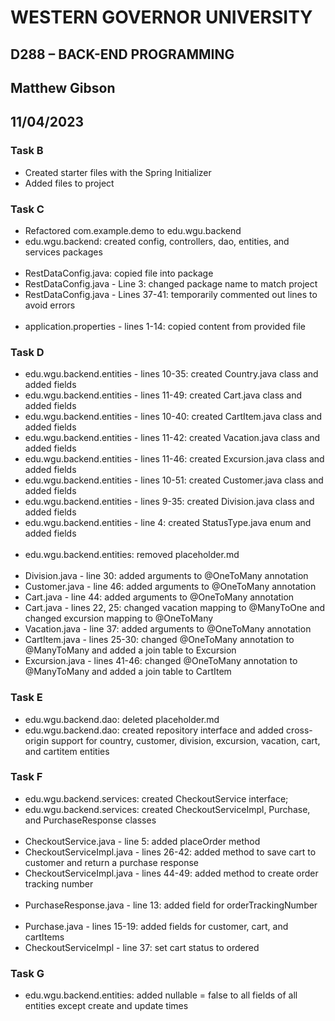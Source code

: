 # WESTERN GOVERNOR UNIVERSITY 
## D288 – BACK-END PROGRAMMING
## Matthew Gibson
## 11/04/2023

### Task B
* Created starter files with the Spring Initializer
* Added files to project

### Task C
* Refactored com.example.demo to edu.wgu.backend
* edu.wgu.backend: created config, controllers, dao, entities, and services packages
<br><br>
* RestDataConfig.java: copied file into package
* RestDataConfig.java - Line 3: changed package name to match project
* RestDataConfig.java - Lines 37-41: temporarily commented out lines to avoid errors
<br><br>
* application.properties - lines 1-14: copied content from provided file

### Task D
* edu.wgu.backend.entities - lines 10-35: created Country.java class and added fields
* edu.wgu.backend.entities - lines 11-49: created Cart.java class and added fields
* edu.wgu.backend.entities - lines 10-40: created CartItem.java class and added fields
* edu.wgu.backend.entities - lines 11-42: created Vacation.java class and added fields
* edu.wgu.backend.entities - lines 11-46: created Excursion.java class and added fields
* edu.wgu.backend.entities - lines 10-51: created Customer.java class and added fields
* edu.wgu.backend.entities - lines 9-35: created Division.java class and added fields
* edu.wgu.backend.entities - line 4: created StatusType.java enum and added fields
<br><br>
* edu.wgu.backend.entities: removed placeholder.md
<br><br>
* Division.java - line 30: added arguments to @OneToMany annotation
* Customer.java - line 46: added arguments to @OneToMany annotation
* Cart.java - line 44: added arguments to @OneToMany annotation
* Cart.java - lines 22, 25: changed vacation mapping to @ManyToOne and changed excursion mapping to @OneToMany
* Vacation.java - line 37: added arguments to @OneToMany annotation
* CartItem.java - lines 25-30: changed @OneToMany annotation to @ManyToMany and added a join table to Excursion
* Excursion.java - lines 41-46: changed @OneToMany annotation to @ManyToMany and added a join table to CartItem

### Task E
* edu.wgu.backend.dao: deleted placeholder.md
* edu.wgu.backend.dao: created repository interface and added cross-origin support for country, customer, division, excursion, vacation, cart, and cartitem entities

### Task F
* edu.wgu.backend.services: created CheckoutService interface;
* edu.wgu.backend.services: created CheckoutServiceImpl, Purchase, and PurchaseResponse classes
<br><br>
* CheckoutService.java - line 5: added placeOrder method
* CheckoutServiceImpl.java - lines 26-42: added method to save cart to customer and return a purchase response
* CheckoutServiceImpl.java - lines 44-49: added method to create order tracking number
<br><br>
* PurchaseResponse.java - line 13: added field for orderTrackingNumber
<br><br>
* Purchase.java - lines 15-19: added fields for customer, cart, and cartItems
* CheckoutServiceImpl - line 37: set cart status to ordered

### Task G
* edu.wgu.backend.entities: added nullable = false to all fields of all entities except create and update times

